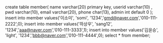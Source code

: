 create table member(
	name varchar(20) primary key,
    userid varchar(10) ,
    pwd varchar(10),
    email varchar(20),
    phone char(13),
    admin int default 0
);
insert into member values('이소미', 'somi', '1234','gmd@naver.com','010-111-2222',0);
insert into member values('하상우', 'sang12', '1234','aaa@naver.com','010-111-3333',1); 
insert into member values('김윤승', 'light', '1234','bbb@naver.com','010-111-4444',0);
select * from member;